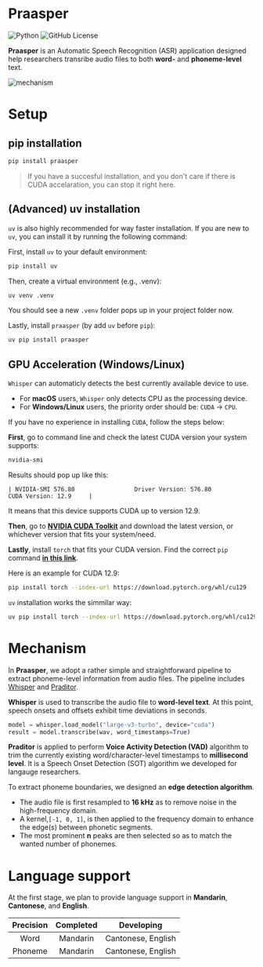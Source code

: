 # Praasper
![Python](https://img.shields.io/badge/python->=3.8-blue.svg)
![GitHub License](https://img.shields.io/github/license/Paradeluxe/Praasper)


**Praasper** is an Automatic Speech Recognition (ASR) application designed help researchers transribe audio files to both **word-** and **phoneme-level** text.

![mechanism](promote/mechanism.png)


# Setup

## pip installation

```bash
pip install praasper
```
> If you have a succesful installation, and you don't care if there is CUDA accelaration, you can stop it right here.

## (Advanced) uv installation
`uv` is also highly recommended for way faster installation. If you are new to `uv`, you can install it by running the following command:

First, install `uv` to your default environment:

```bash
pip install uv
```

Then, create a virtual environment (e.g., .venv):

```bash
uv venv .venv
```

You should see a new `.venv` folder pops up in your project folder now.

Lastly, install `praasper` (by add `uv` before `pip`):


```bash
uv pip install praasper
```

## GPU Acceleration (Windows/Linux)
`Whisper` can automaticly detects the best currently available device to use. 

- For **macOS** users, `Whisper` only detects CPU as the processing device.
- For **Windows/Linux** users, the priority order should be: `CUDA` -> `CPU`.

If you have no experience in installing `CUDA`, follow the steps below:

**First**, go to command line and check the latest CUDA version your system supports:

```bash
nvidia-smi
```

Results should pop up like this:
```
| NVIDIA-SMI 576.80                 Driver Version: 576.80         CUDA Version: 12.9     |
```
It means that this device supports CUDA up to version 12.9.

**Then**, go to [**NVIDIA CUDA Toolkit**](https://developer.nvidia.com/cuda-toolkit) and download the latest version, or whichever version that fits your system/need.


**Lastly**, install `torch` that fits your CUDA version. Find the correct `pip` command [**in this link**](https://pytorch.org/get-started/locally/).

Here is an example for CUDA 12.9:

```bash
pip install torch --index-url https://download.pytorch.org/whl/cu129
```

`uv` installation works the simmilar way:

```bash
uv pip install torch --index-url https://download.pytorch.org/whl/cu129
```

# Mechanism
In **Praasper**, we adopt a rather simple and straightforward pipeline to extract phoneme-level information from audio files. The pipeline includes [Whisper](https://github.com/openai/whisper) and [Praditor](https://github.com/Paradeluxe/Praditor).

**Whisper** is used to transcribe the audio file to **word-level text**. At this point, speech onsets and offsets exhibit time deviations in seconds.

```Python
model = whisper.load_model("large-v3-turbo", device="cuda")
result = model.transcribe(wav, word_timestamps=True)
```

**Praditor** is applied to perform **Voice Activity Detection (VAD)** algorithm to trim the currently existing word/character-level timestamps to **millisecond level**. It is a Speech Onset Detection (SOT) algorithm we developed for langauge researchers.

To extract phoneme boundaries, we designed an **edge detection algorithm**. 
- The audio file is first resampled to **16 kHz** as to remove noise in the high-frequency domain. 
- A kernel,`[-1, 0, 1]`, is then applied to the frequency domain to enhance the edge(s) between phonetic segments.
- The most prominent **n** peaks are then selected so as to match the wanted number of phonemes.

# Language support

At the first stage, we plan to provide language support in **Mandarin**, **Cantonese**, and **English**.

| Precision | Completed  | Developing  |
| :---: | :---: | :---: |
| Word  | Mandarin  |  Cantonese, English |
|  Phoneme |  Mandarin |  Cantonese, English |


